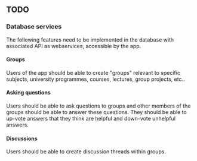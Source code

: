 ## TODO

### Database services

The following features need to be implemented in the database with associated 
API as webservices, accessible by the app.

#### Groups

Users of the app should be able to create "groups" relevant to specific subjects,
university programmes, courses, lectures, group projects, etc..

#### Asking questions

Users should be able to ask questions to groups and other members of the groups
should be able to answer these questions. They should be able to up-vote answers
that they think are helpful and down-vote unhelpful answers.

#### Discussions

Users should be able to create discussion threads within groups.
